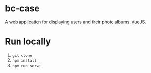 # bc-case
A web application for displaying users and their photo albums. VueJS.

# Run locally
1. `git clone`
2. `npm install`
3. `npm run serve`
